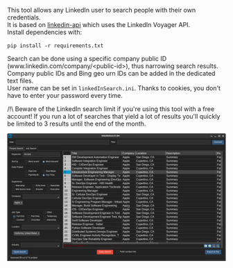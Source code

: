 This tool allows any LinkedIn user to search people with their own credentials.\
It is based on [linkedin-api](https://github.com/bigoulours/linkedin-api) which uses the LinkedIn Voyager API.\
Install dependencies with:
```
pip install -r requirements.txt
```
Search can be done using a specific company public ID (www[]().linkedin.com/company/\<public-id\>), thus narrowing search results.\
Company public IDs and Bing geo urn IDs can be added in the dedicated text files.\
User name can be set in `linkedInSearch.ini`. Thanks to cookies, you don't have to enter your password every time.

/!\ Beware of the LinkedIn search limit if you're using this tool with a free account! If you run a lot of searches that yield a lot of results you'll quickly be limited to 3 results until the end of the month.

![screenshot](screenshot.png)
